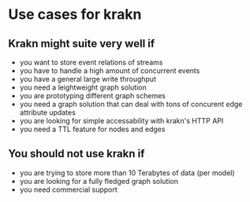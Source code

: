 # Use cases for krakn

## Krakn might suite very well if

* you want to store event relations of streams
* you have to handle a high amount of concurrent events
* you have a general large write throughput
* you need a leightweight graph solution
* you are prototyping different graph schemes
* you need a graph solution that can deal with tons of concurent edge attribute updates
* you are looking for simple accessability with krakn's HTTP API
* you need a TTL feature for nodes and edges

## You should not use krakn if

* you are trying to store more than 10 Terabytes of data (per model)
* you are looking for a fully fledged graph solution
* you need commercial support